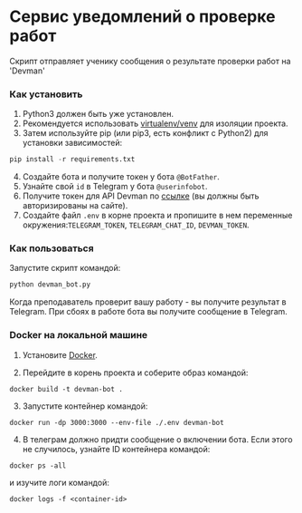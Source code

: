 # Сервис уведомлений о проверке работ 
Скрипт отправляет ученику сообщения о результате проверки работ на 'Devman'

### Как установить
1. Python3 должен быть уже установлен. 
2. Рекомендуется использовать [virtualenv/venv](https://docs.python.org/3/library/venv.html) для изоляции проекта.
3. Затем используйте pip (или pip3, есть конфликт с Python2) для установки зависимостей:
```python
pip install -r requirements.txt
```
4. Создайте бота и получите токен у бота `@BotFather`.
5. Узнайте свой `id` в Telegram у бота `@userinfobot`.
6. Получите токен для API Devman по [ссылке](https://dvmn.org/api/docs/) (вы должны быть авторизированы на сайте).
7. Создайте файл ```.env``` в корне проекта и пропишите в нем переменные окружения:`TELEGRAM_TOKEN`, `TELEGRAM_CHAT_ID`, `DEVMAN_TOKEN`.
### Как пользоваться
Запустите скрипт командой:
```python
python devman_bot.py 
```
Когда преподаватель проверит вашу работу - вы получите результат в Telegram.
При сбоях в работе бота вы получите сообщение в Telegram. 

### Docker на локальной машине
1. Установите [Docker](https://docs.docker.com/get-started/).

2. Перейдите в корень проекта и соберите образ командой:
```commandline
docker build -t devman-bot .
```
3. Запустите контейнер командой:
```commandline
docker run -dp 3000:3000 --env-file ./.env devman-bot
```
4. В телеграм должно придти сообщение о включении бота. Если этого не случилось, узнайте ID контейнера командой: 
```commandline
docker ps -all
```
и изучите логи командой:
```commandline
docker logs -f <container-id>
```